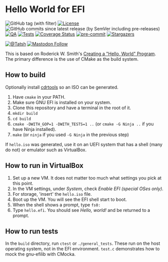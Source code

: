 # Hello World for EFI

![GitHub tag (with filter)](https://img.shields.io/github/v/tag/Tatsh/hello-world-efi)
[![License](https://img.shields.io/github/license/Tatsh/hello-world-efi)](https://github.com/Tatsh/hello-world-efi/blob/master/LICENSE.txt)
![GitHub commits since latest release (by SemVer including pre-releases)](https://img.shields.io/github/commits-since/Tatsh/hello-world-efi/v0.0.1/master)
[![QA](https://github.com/Tatsh/hello-world-efi/actions/workflows/qa.yml/badge.svg)](https://github.com/Tatsh/hello-world-efi/actions/workflows/qa.yml)
[![Tests](https://github.com/Tatsh/hello-world-efi/actions/workflows/tests.yml/badge.svg)](https://github.com/Tatsh/hello-world-efi/actions/workflows/tests.yml)
[![Coverage Status](https://coveralls.io/repos/github/Tatsh/hello-world-efi/badge.svg?branch=master)](https://coveralls.io/github/Tatsh/hello-world-efi?branch=master)
[![pre-commit](https://img.shields.io/badge/pre--commit-enabled-brightgreen?logo=pre-commit&logoColor=white)](https://github.com/pre-commit/pre-commit)
[![Stargazers](https://img.shields.io/github/stars/Tatsh/hello-world-efi?logo=github&style=flat)](https://github.com/Tatsh/hello-world-efi/stargazers)

[![@Tatsh](https://img.shields.io/badge/dynamic/json?url=https%3A%2F%2Fpublic.api.bsky.app%2Fxrpc%2Fapp.bsky.actor.getProfile%2F%3Factor%3Ddid%3Aplc%3Auq42idtvuccnmtl57nsucz72%26query%3D%24.followersCount%26style%3Dsocial%26logo%3Dbluesky%26label%3DFollow%2520%40Tatsh&query=%24.followersCount&style=social&logo=bluesky&label=Follow%20%40Tatsh)](https://bsky.app/profile/Tatsh.bsky.social)
[![Mastodon Follow](https://img.shields.io/mastodon/follow/109370961877277568?domain=hostux.social&style=social)](https://hostux.social/@Tatsh)

This is based on Roderick W. Smith's
[Creating a "Hello, World" Program](https://www.rodsbooks.com/efi-programming/hello.html). The
primary difference is the use of CMake as the build system.

## How to build

Optionally install [cdrtools](https://sourceforge.net/projects/cdrtools/) so an ISO can be
generated.

1. Have `cmake` in your PATH.
2. Make sure GNU EFI is installed on your system.
3. Clone this repository and have a terminal in the root of it.
4. `mkdir build`
5. `cd build`
6. `cmake -DWITH_GOP=1 -DWITH_TESTS=1 ..` (or `cmake -G Ninja ..` if you have Ninja installed).
7. `make` (or `ninja` if you used `-G Ninja` in the previous step)

If `hello.iso` was generated, use it on an UEFI system that has a shell (many do not) or emulator
such as VirtualBox.

## How to run in VirtualBox

1. Set up a new VM. It does not matter too much what settings you pick at this point.
2. In the VM settings, under _System_, check _Enable EFI (special OSes only)_.
3. For storage, 'insert' the `hello.iso` file.
4. Boot up the VM. You will see the EFI shell start to boot.
5. When the shell shows a prompt, type `fs0:`
6. Type `hello.efi`. You should see _Hello, world!_ and be returned to a prompt.

## How to run tests

In the `build` directory, run `ctest` or `./general_tests`. These run on the host operating system,
not in the EFI environment. `test.c` demonstrates how to mock the gnu-efilib with CMocka.
